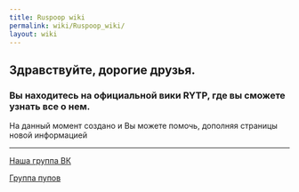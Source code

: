 ```yaml
---
title: Ruspoop wiki
permalink: wiki/Ruspoop_wiki/
layout: wiki
---
```


<mainpage-leftcolumn-start/>

## **Здравствуйте, дорогие друзья.**

### Вы находитесь на официальной вики RYTP, где вы сможете узнать все о нем.

На данный момент создано [](Служебная:Allpages "wikilink") и Вы можете
помочь, дополняя страницы новой информацией

------------------------------------------------------------------------

<mainpage-endcolumn/> <mainpage-rightcolumn-start/>

[Наша группа ВК](https://vk.com/ruspoopwiki)

[Группа пупов](https://vk.com/russianpoop)

<mainpage-endcolumn/>
